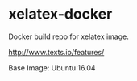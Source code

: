 # xelatex-docker
Docker build repo for xelatex image.

http://www.texts.io/features/

Base Image: Ubuntu 16.04
